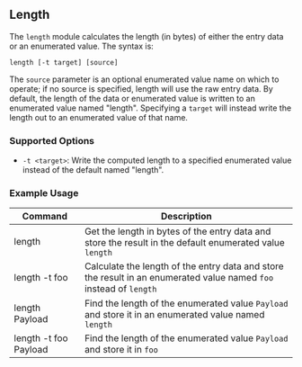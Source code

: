 ## Length

The `length` module calculates the length (in bytes) of either the entry data or an enumerated value. The syntax is:

```
length [-t target] [source]
```

The `source` parameter is an optional enumerated value name on which to operate; if no source is specified, length will use the raw entry data. By default, the length of the data or enumerated value is written to an enumerated value named "length". Specifying a `target` will instead write the length out to an enumerated value of that name.

### Supported Options

* `-t <target>`: Write the computed length to a specified enumerated value instead of the default named "length".

### Example Usage

| Command | Description |
|---------|-------------|
| length | Get the length in bytes of the entry data and store the result in the default enumerated value `length` |
| length -t foo | Calculate the length of the entry data and store the result in an enumerated value named `foo` instead of `length` |
| length Payload | Find the length of the enumerated value `Payload` and store it in an enumerated value named `length` |
| length -t foo Payload | Find the length of the enumerated value `Payload` and store it in `foo` |
